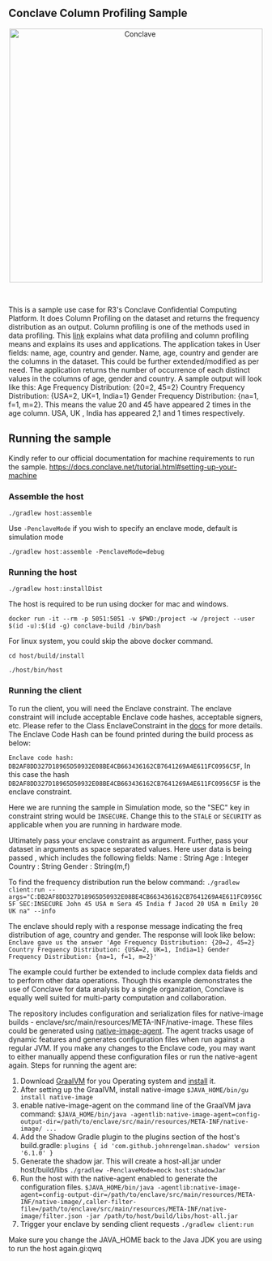 ## Conclave Column Profiling Sample

<p align="center">
  <img src="https://conclave.net/wp-content/uploads/2020/12/Conclave_logo_master.png" alt="Conclave" width="500">
</p>
<br>

This is a sample use case for R3's Conclave Confidential Computing Platform. It does Column Profiling on the dataset and
returns the frequency distribution as an output. Column profiling is one of the methods used in data profiling.
This [link](https://www.alooma.com/blog/what-is-data-profiling) explains what data profiling and column profiling means
and explains its uses and applications. The application takes in User fields: name, age, country and gender. Name, age,
country and gender are the columns in the dataset. This could be further extended/modified as per need. The application
returns the number of occurrence of each distinct values in the columns of age, gender and country. A sample output will
look like this: Age Frequency Distribution: {20=2, 45=2} Country Frequency Distribution: {USA=2, UK=1, India=1} Gender
Frequency Distribution: {na=1, f=1, m=2}. This means the value 20 and 45 have appeared 2 times in the age column. USA,
UK , India has appeared 2,1 and 1 times respectively.

## Running the sample

Kindly refer to our official documentation for machine requirements to run the sample.
https://docs.conclave.net/tutorial.html#setting-up-your-machine

### Assemble the host

`./gradlew host:assemble`

Use `-PenclaveMode` if you wish to specify an enclave mode, default is simulation mode

`./gradlew host:assemble -PenclaveMode=debug`

### Running the host

`./gradlew host:installDist`

The host is required to be run using docker for mac and windows.

`docker run -it --rm -p 5051:5051 -v $PWD:/project -w /project --user $(id -u):$(id -g) conclave-build /bin/bash`

For linux system, you could skip the above docker command.

`cd host/build/install`

`./host/bin/host`

### Running the client

To run the client, you will need the Enclave constraint. The enclave constraint will include acceptable Enclave code
hashes, acceptable signers, etc. Please refer to the Class EnclaveConstraint in
the [docs](https://docs.conclave.net/api/index.html) for more details. The Enclave Code Hash can be found printed during
the build process as below:

`Enclave code hash:   DB2AF8DD327D18965D50932E08BE4CB663436162CB7641269A4E611FC0956C5F`, In this case the
hash `DB2AF8DD327D18965D50932E08BE4CB663436162CB7641269A4E611FC0956C5F` is the enclave constraint.

Here we are running the sample in Simulation mode, so the "SEC" key in constraint string would be `INSECURE`. Change
this to the `STALE` or `SECURITY` as applicable when you are running in hardware mode.

Ultimately pass your enclave constraint as argument. Further, pass your dataset in arguments as space separated values.
Here user data is being passed , which includes the following fields:
Name : String Age : Integer Country : String Gender : String(m,f)

To find the frequency distribution run the below command:
`./gradlew client:run --args="C:DB2AF8DD327D18965D50932E08BE4CB663436162CB7641269A4E611FC0956C5F SEC:INSECURE John 45 USA m Sera 45 India f Jacod 20 USA m Emily 20 UK na" --info`

The enclave should reply with a response message indicating the freq distribution of age, country and gender. The
response will look like below:
`Enclave gave us the answer 'Age Frequency Distribution: {20=2, 45=2} Country Frequency Distribution: {USA=2, UK=1, India=1} Gender Frequency Distribution: {na=1, f=1, m=2}'`

The example could further be extended to include complex data fields and to perform other data operations. Though this
example demonstrates the use of Conclave for data analysis by a single organization, Conclave is equally well suited for
multi-party computation and collaboration.

The repository includes configuration and serialization files for native-image builds - enclave/src/main/resources/META-INF/native-image. These files could be generated using [native-image-agent](https://www.graalvm.org/reference-manual/native-image/BuildConfiguration/#assisted-configuration-of-native-image-builds). 
The agent tracks usage of dynamic features and generates configuration files when run against a regular JVM.
If you make any changes to the Enclave code, you may want to either manually append these configuration files or run the native-agent again.
Steps for running the agent are:
1. Download [GraalVM](https://github.com/graalvm/graalvm-ce-builds/releases/tag/vm-21.0.0) for you Operating system and [install](https://www.graalvm.org/docs/getting-started/) it. 
2. After setting up the GraalVM, install native-image
   `$JAVA_HOME/bin/gu install native-image`
3. enable native-image-agent on the command line of the GraalVM java command:
    `$JAVA_HOME/bin/java -agentlib:native-image-agent=config-output-dir=/path/to/enclave/src/main/resources/META-INF/native-image/ ...`
4. Add the Shadow Gradle plugin to the plugins section of the host's build.gradle:
    `plugins {
   id 'com.github.johnrengelman.shadow' version '6.1.0'
   }`
5. Generate the shadow jar. This will create a host-all.jar under host/build/libs
    `./gradlew -PenclaveMode=mock host:shadowJar`
6. Run the host with the native-agent enabled to generate the configuration files.
    `$JAVA_HOME/bin/java -agentlib:native-image-agent=config-output-dir=/path/to/enclave/src/main/resources/META-INF/native-image/,caller-filter-file=/path/to/enclave/src/main/resources/META-INF/native-image/filter.json -jar /path/to/host/build/libs/host-all.jar`
7.  Trigger your enclave by sending client requests
    `./gradlew client:run`
    
Make sure you change the JAVA_HOME back to the Java JDK you are using to run the host again.gi:qwq
